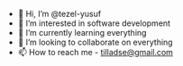 - 👋 Hi, I’m @tezel-yusuf
- 👀 I’m interested in software development
- 🌱 I’m currently learning everything
- 💞️ I’m looking to collaborate on everything
- 📫 How to reach me - tilladse@gmail.com

<!---
tezel-yusuf/tezel-yusuf is a ✨ special ✨ repository because its `README.md` (this file) appears on your GitHub profile.
You can click the Preview link to take a look at your changes.
--->
